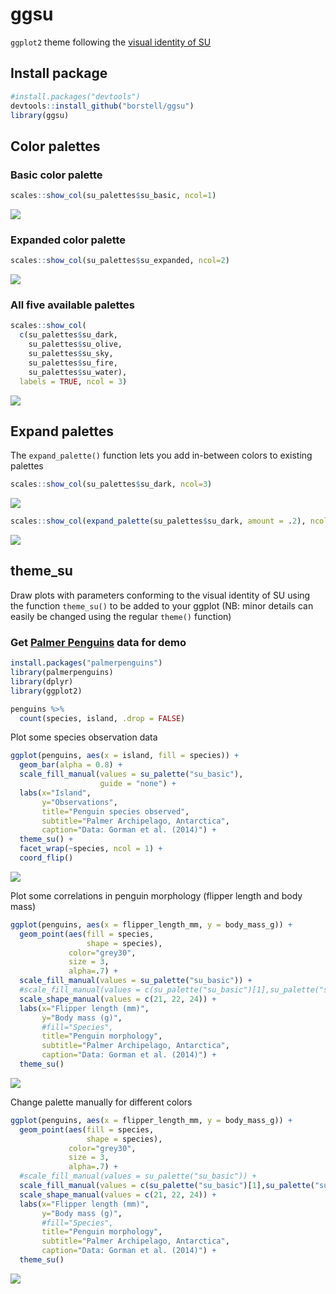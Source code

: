 # ggsu

`ggplot2` theme following the [visual identity of SU](https://www.su.se/medarbetare/kommunikation/grafisk-manual)

## Install package

``` r
#install.packages("devtools")
devtools::install_github("borstell/ggsu")
library(ggsu)
```

## Color palettes

### Basic color palette
``` r
scales::show_col(su_palettes$su_basic, ncol=1)
```

![](examples/su_basic.png)

### Expanded color palette
``` r
scales::show_col(su_palettes$su_expanded, ncol=2)
```

![](examples/su_expanded.png)

### All five available palettes
``` r
scales::show_col(
  c(su_palettes$su_dark,
    su_palettes$su_olive,
    su_palettes$su_sky,
    su_palettes$su_fire,
    su_palettes$su_water), 
  labels = TRUE, ncol = 3)
```

![](examples/su_colors.png)

## Expand palettes
The `expand_palette()` function lets you add in-between colors to existing palettes
```r
scales::show_col(su_palettes$su_dark, ncol=3)
```
![](examples/su_dark.png)

```r
scales::show_col(expand_palette(su_palettes$su_dark, amount = .2), ncol=6)
```
![](examples/su_dark_expanded.png)


## theme_su
Draw plots with parameters conforming to the visual identity of SU
using the function `theme_su()` to be added to your ggplot
(NB: minor details can easily be changed using the regular `theme()` function)

### Get [Palmer Penguins](https://allisonhorst.github.io/palmerpenguins/articles/examples.html) data for demo
```r
install.packages("palmerpenguins")
library(palmerpenguins)
library(dplyr)
library(ggplot2)

penguins %>%
  count(species, island, .drop = FALSE)
```

Plot some species observation data
```r
ggplot(penguins, aes(x = island, fill = species)) +
  geom_bar(alpha = 0.8) +
  scale_fill_manual(values = su_palette("su_basic"),
                    guide = "none") +
  labs(x="Island", 
       y="Observations", 
       title="Penguin species observed", 
       subtitle="Palmer Archipelago, Antarctica",
       caption="Data: Gorman et al. (2014)") +
  theme_su() +
  facet_wrap(~species, ncol = 1) +
  coord_flip()
```
![](examples/penguin_species.png)


Plot some correlations in penguin morphology (flipper length and body mass)
```r
ggplot(penguins, aes(x = flipper_length_mm, y = body_mass_g)) +
  geom_point(aes(fill = species,
                 shape = species),
             color="grey30",
             size = 3,
             alpha=.7) +
  scale_fill_manual(values = su_palette("su_basic")) +
  #scale_fill_manual(values = c(su_palette("su_basic")[1],su_palette("su_basic")[3:4])) +
  scale_shape_manual(values = c(21, 22, 24)) +
  labs(x="Flipper length (mm)",
       y="Body mass (g)",
       #fill="Species",
       title="Penguin morphology",
       subtitle="Palmer Archipelago, Antarctica",
       caption="Data: Gorman et al. (2014)") +
  theme_su()
```
![](examples/penguin_morphology.png)

Change palette manually for different colors
```r
ggplot(penguins, aes(x = flipper_length_mm, y = body_mass_g)) +
  geom_point(aes(fill = species,
                 shape = species),
             color="grey30",
             size = 3,
             alpha=.7) +
  #scale_fill_manual(values = su_palette("su_basic")) +
  scale_fill_manual(values = c(su_palette("su_basic")[1],su_palette("su_basic")[3:4])) +
  scale_shape_manual(values = c(21, 22, 24)) +
  labs(x="Flipper length (mm)",
       y="Body mass (g)",
       #fill="Species",
       title="Penguin morphology",
       subtitle="Palmer Archipelago, Antarctica",
       caption="Data: Gorman et al. (2014)") +
  theme_su()
```
![](examples/penguin_morphology2.png)

